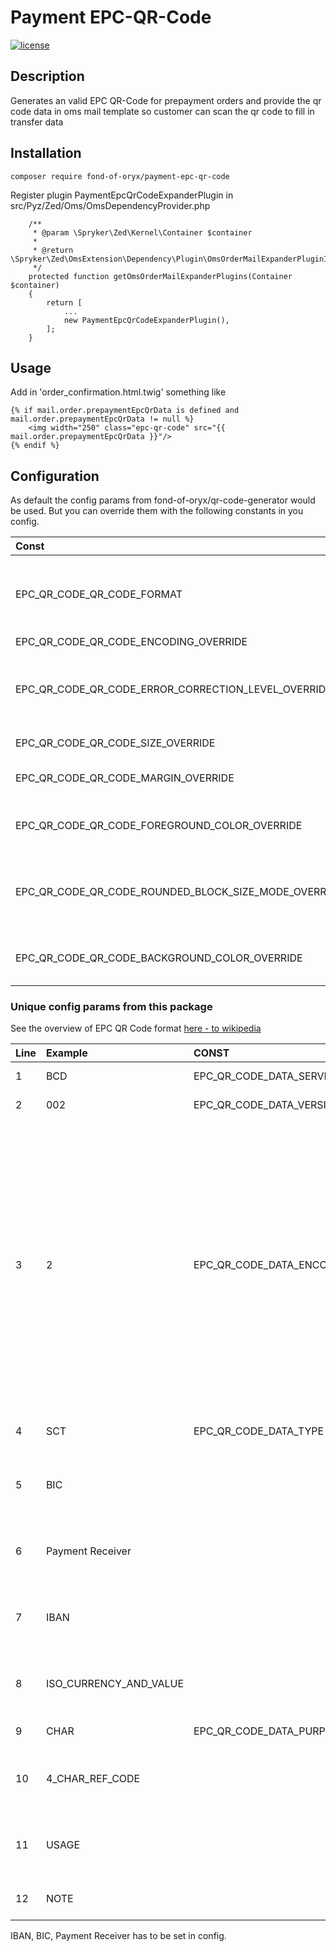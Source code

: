 # Payment EPC-QR-Code

[![license](https://img.shields.io/github/license/fond-of-oryx/payment-epc-qr-code.svg)](https://packagist.org/packages/fond-of-oryx/payment-epc-qr-code)

## Description
Generates an valid EPC QR-Code for prepayment orders and provide the qr code data in oms mail template so customer can scan the qr code to fill in transfer data

## Installation

```
composer require fond-of-oryx/payment-epc-qr-code
```

Register plugin PaymentEpcQrCodeExpanderPlugin in src/Pyz/Zed/Oms/OmsDependencyProvider.php

```
    /**
     * @param \Spryker\Zed\Kernel\Container $container
     *
     * @return \Spryker\Zed\OmsExtension\Dependency\Plugin\OmsOrderMailExpanderPluginInterface[]
     */
    protected function getOmsOrderMailExpanderPlugins(Container $container)
    {
        return [
            ...
            new PaymentEpcQrCodeExpanderPlugin(),
        ];
    }
```

## Usage
Add in 'order_confirmation.html.twig' something like

```
{% if mail.order.prepaymentEpcQrData is defined and mail.order.prepaymentEpcQrData != null %}
    <img width="250" class="epc-qr-code" src="{{ mail.order.prepaymentEpcQrData }}"/>
{% endif %}
```

## Configuration
As default the config params from fond-of-oryx/qr-code-generator would be used. But you can override them with the following constants in you config.

| Const                                               | Default         | Note                                       |
|:----------------------------------------------------|:----------------|:-------------------------------------------|
| EPC_QR_CODE_QR_CODE_FORMAT                          | png             | format (png, svg, binary, eps, pdf, debug) |
| EPC_QR_CODE_QR_CODE_ENCODING_OVERRIDE               | UTF-8           | encoding                                   |
| EPC_QR_CODE_QR_CODE_ERROR_CORRECTION_LEVEL_OVERRIDE | 1               | low 0, medium 1, high 2, quartile 3        |
| EPC_QR_CODE_QR_CODE_SIZE_OVERRIDE                   | 250             | size in pixel                              |
| EPC_QR_CODE_QR_CODE_MARGIN_OVERRIDE                 | 5               | space from border                          |
| EPC_QR_CODE_QR_CODE_FOREGROUND_COLOR_OVERRIDE       | [0, 0, 0]       | [red, green, blue] black                   |
| EPC_QR_CODE_QR_CODE_ROUNDED_BLOCK_SIZE_MODE_OVERRIDE| 1               | none 0, margin 1, enlarge 2, shrink 3      |
| EPC_QR_CODE_QR_CODE_BACKGROUND_COLOR_OVERRIDE       | [255, 255, 255] | [red, green, blue] white                   |

### Unique config params from this package
See the overview of EPC QR Code format [here - to wikipedia](https://de.wikipedia.org/wiki/EPC-QR-Code)

| Line | Example                | CONST                        | Note                              |
|:-----|:-----------------------|:-----------------------------|-----------------------------------|
| 1    | BCD                    | EPC_QR_CODE_DATA_SERVICE_TAG | normally fixed!                   |
| 2    | 002                    | EPC_QR_CODE_DATA_VERSION     | 001 or 002                        |
| 3    | 2                      | EPC_QR_CODE_DATA_ENCODING    | 1=UTF-8, 2=ISO 8859-1, 3=ISO 8859-2, 4=ISO 8859-4, 5=ISO 8859-5, 6=ISO 8859-7, 7=ISO 8859-10, 8=ISO 8859-15|
| 4    | SCT                    | EPC_QR_CODE_DATA_TYPE        | SEPA Credit Transfer              |
| 5    | BIC                    |                              | variable value come from transfer |
| 6    | Payment Receiver       |                              | variable value come from transfer |
| 7    | IBAN                   |                              | variable value come from transfer |
| 8    | ISO_CURRENCY_AND_VALUE |                              | variable value come from transfer |
| 9    | CHAR                   | EPC_QR_CODE_DATA_PURPOSE     | 4 chars, optional                 |
| 10   | 4_CHAR_REF_CODE        |                              | variable value come from transfer |
| 11   | USAGE                  |                              | variable value come from transfer |
| 12   | NOTE                   |                              | max. 70 chars, optional           |

IBAN, BIC, Payment Receiver has to be set in config.
